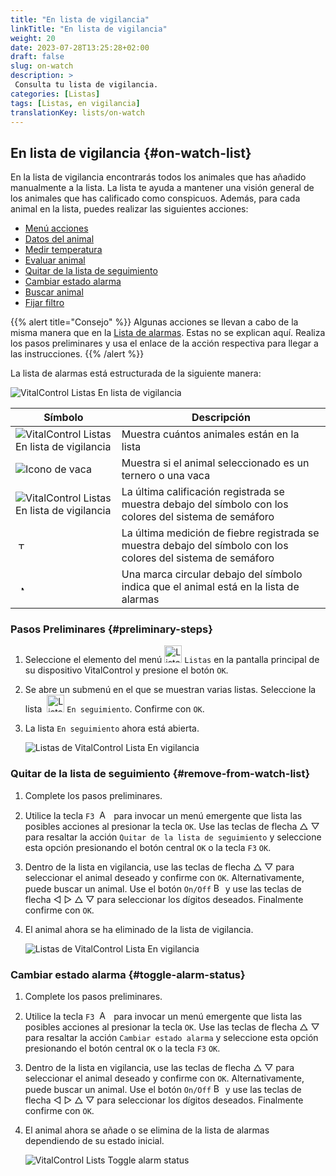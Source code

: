 ```yaml
---
title: "En lista de vigilancia"
linkTitle: "En lista de vigilancia"
weight: 20
date: 2023-07-28T13:25:28+02:00
draft: false
slug: on-watch
description: >
 Consulta tu lista de vigilancia.
categories: [Listas]
tags: [Listas, en vigilancia]
translationKey: lists/on-watch
---
```

## En lista de vigilancia {#on-watch-list}

En la lista de vigilancia encontrarás todos los animales que has añadido manualmente a la lista. La lista te ayuda a mantener una visión general de los animales que has calificado como conspicuos. Además, para cada animal en la lista, puedes realizar las siguientes acciones:

- [Menú acciones](../alarm/#menú-acciones)
- [Datos del animal](../alarm/#datos-del-animal)
- [Medir temperatura](../alarm/#medir-temperatura)
- [Evaluar animal](../alarm/#evaluar-animal)
- [Quitar de la lista de seguimiento](#quitar-de-la-lista-de-seguimiento)
- [Cambiar estado alarma](#cambiar-estado-alarma)
- [Buscar animal](../alarm/#buscar-animal)
- [Fijar filtro](../alarm/#fijar-filtro)

{{% alert title="Consejo" %}}
Algunas acciones se llevan a cabo de la misma manera que en la [Lista de alarmas](../alarm). Estas no se explican aquí. Realiza los pasos preliminares y usa el enlace de la acción respectiva para llegar a las instrucciones.
{{% /alert %}}

La lista de alarmas está estructurada de la siguiente manera:

   ![VitalControl Listas En lista de vigilancia](../images/onwatchstructure.png "Estructura de la En lista de vigilancia")

|Símbolo   | Descripción
|---------|-----
| ![VitalControl Listas En lista de vigilancia](../images/kopf.png "Contador tamaño del rebaño") | Muestra cuántos animales están en la lista
| ![Icono de vaca](../images/kopf2.png "Cabeza de vaca") | Muestra si el animal seleccionado es un ternero o una vaca
| ![VitalControl Listas En lista de vigilancia](../images/auge.png "Calificación") | La última calificación registrada se muestra debajo del símbolo con los colores del sistema de semáforo
| &nbsp;<img src="/icons/actions/temperature.svg" width="12" align="bottom" alt="Temperatura corporal" title="Temperatura corporal" /> | La última medición de fiebre registrada se muestra debajo del símbolo con los colores del sistema de semáforo
| &nbsp;&nbsp;<img src="/icons/header/alarm.svg" width="8" align="bottom" alt="Mostrar animal en alarma" title="Animal en alarma" /> | Una marca circular debajo del símbolo indica que el animal está en la lista de alarmas

### Pasos Preliminares {#preliminary-steps}

1. Seleccione el elemento del menú <img src="/icons/main/lists.svg" width="28" align="bottom" alt="Listas" /> `Listas` en la pantalla principal de su dispositivo VitalControl y presione el botón `OK`.

2. Se abre un submenú en el que se muestran varias listas. Seleccione la lista &nbsp;<img src="/icons/lists/onwatch.svg" width="28" align="bottom" alt="Lista 'En vigilancia'" /> `En seguimiento`. Confirme con `OK`.

3. La lista `En seguimiento` ahora está abierta.

   ![Listas de VitalControl Lista En vigilancia](../images/firststeps2.png "Pasos Preliminares")

### Quitar de la lista de seguimiento {#remove-from-watch-list}

1. Complete los pasos preliminares.

2. Utilice la tecla `F3` &nbsp;<img src="/icons/footer/open-popup.svg" width="15" align="bottom" alt="Abrir menú emergente" />&nbsp; para invocar un menú emergente que lista las posibles acciones al presionar la tecla `OK`. Use las teclas de flecha △ ▽ para resaltar la acción `Quitar de la lista de seguimiento` y seleccione esta opción presionando el botón central `OK` o la tecla `F3` `OK`.

3. Dentro de la lista en vigilancia, use las teclas de flecha △ ▽ para seleccionar el animal deseado y confirme con `OK`. Alternativamente, puede buscar un animal. Use el botón `On/Off` <img src="/icons/footer/search.svg" width="15" align="bottom" alt="Buscar" /> y use las teclas de flecha ◁ ▷ △ ▽ para seleccionar los dígitos deseados. Finalmente confirme con `OK`.

4. El animal ahora se ha eliminado de la lista de vigilancia.

   ![Listas de VitalControl Lista En vigilancia](../images/remove.png "Quitar de la lista de seguimiento")

### Cambiar estado alarma {#toggle-alarm-status}

1. Complete los pasos preliminares.

2. Utilice la tecla `F3` &nbsp;<img src="/icons/footer/open-popup.svg" width="15" align="bottom" alt="Abrir menú emergente" />&nbsp; para invocar un menú emergente que lista las posibles acciones al presionar la tecla `OK`. Use las teclas de flecha △ ▽ para resaltar la acción `Cambiar estado alarma` y seleccione esta opción presionando el botón central `OK` o la tecla `F3` `OK`.

3. Dentro de la lista en vigilancia, use las teclas de flecha △ ▽ para seleccionar el animal deseado y confirme con `OK`. Alternativamente, puede buscar un animal. Use el botón `On/Off` <img src="/icons/footer/search.svg" width="15" align="bottom" alt="Buscar" /> y use las teclas de flecha ◁ ▷ △ ▽ para seleccionar los dígitos deseados. Finalmente confirme con `OK`.

4. El animal ahora se añade o se elimina de la lista de alarmas dependiendo de su estado inicial.

   ![VitalControl Lists Toggle alarm status](../images/alarmstatus.png "Toggle alarm status")
